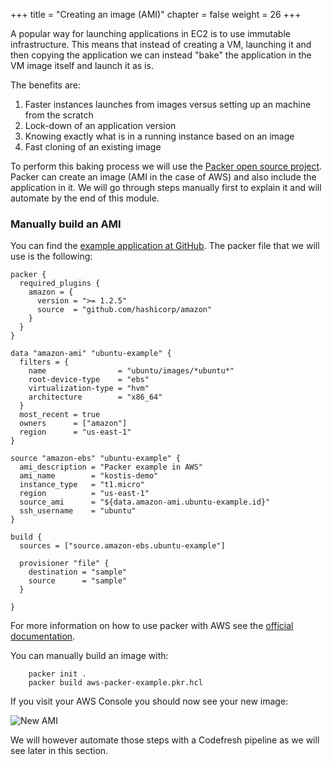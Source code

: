 +++
title = "Creating an image (AMI)"
chapter = false
weight = 26
+++

A popular way for launching applications in EC2 is to use immutable infrastructure. This means that instead of creating a VM, launching it and then copying the application we can instead "bake" the application in the VM image itself and launch it as is.

The benefits are:

1. Faster instances launches from images versus setting up an machine from the scratch
1. Lock-down of an application version
1. Knowing exactly what is in a running instance based on an image
1. Fast cloning of an existing image

To perform this baking process we will use the [Packer open source project](https://www.packer.io/). Packer can create an image (AMI in the case of AWS) and also include the
application in it. We will go through steps manually first  to explain it and will automate by the end of this module.

### Manually build an AMI
You can find the [example application at GitHub](https://github.com/codefresh-contrib/aws-workshop-demos/tree/main/ec2-deploy). The packer file that we will use is the following:

```hcl
packer {
  required_plugins {
    amazon = {
      version = ">= 1.2.5"
      source  = "github.com/hashicorp/amazon"
    }
  }
}

data "amazon-ami" "ubuntu-example" {
  filters = {
    name                = "ubuntu/images/*ubuntu*"
    root-device-type    = "ebs"
    virtualization-type = "hvm"
    architecture        = "x86_64"
  }
  most_recent = true
  owners      = ["amazon"]
  region      = "us-east-1"
}

source "amazon-ebs" "ubuntu-example" {
  ami_description = "Packer example in AWS"
  ami_name        = "kostis-demo"
  instance_type   = "t1.micro"
  region          = "us-east-1"
  source_ami      = "${data.amazon-ami.ubuntu-example.id}"
  ssh_username    = "ubuntu"
}

build {
  sources = ["source.amazon-ebs.ubuntu-example"]

  provisioner "file" {
    destination = "sample"
    source      = "sample"
  }

}
```

For more information on how to use packer with AWS see the [official documentation](https://developer.hashicorp.com/packer/plugins/builders/amazon/ebs).

You can manually build an image with:

```shell
	packer init .
	packer build aws-packer-example.pkr.hcl
```

If you visit your AWS Console you should now see your new image:

![New AMI](/images/ec2/ami-created.png)

We will however automate those steps with a Codefresh pipeline as we will see later in this section.



